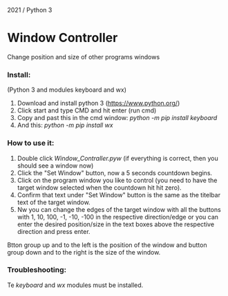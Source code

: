 2021 / Python 3
# Window Controller

Change position and size of other programs windows

### Install:
(Python 3 and modules keyboard and wx)
1) Download and install python 3 (https://www.python.org/)
2) Click start and type CMD and hit enter (run cmd)
3) Copy and past this in the cmd window: *python -m pip install keyboard*
4) And this: *python -m pip install wx*

### How to use it:
1) Double click *Window_Contraller.pyw* (if everything is correct, then you should see a window now)
2) Click the "Set Window" button, now a 5 seconds countdown begins.
3) Click on the program window you like to control (you need to have the target window selected when the countdown hit hit zero).
4) Confirm that text under "Set Window" button is the same as the titelbar text of the target window.
5) Nw you can change the edges of the target window with all the buttons with 1, 10, 100, -1, -10, -100 in the respective direction/edge or you can enter the desired position/size in the text boxes above the respective direction and press enter.

Btton group up and to the left is the position of the window and
button group down and to the right is the size of the window.

### Troubleshooting:
Te *keyboard* and *wx* modules must be installed.
